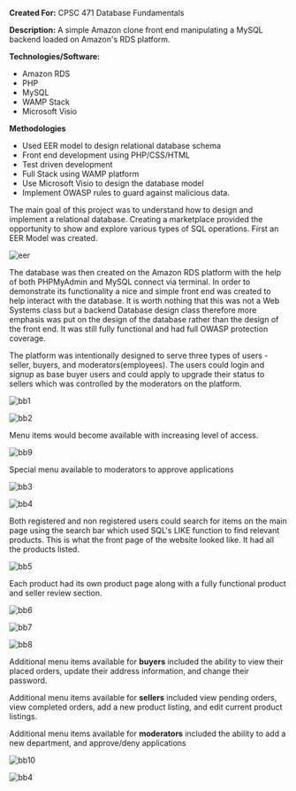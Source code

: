 **Created For:** CPSC 471 Database Fundamentals

**Description:** A simple Amazon clone front end manipulating a MySQL backend loaded on Amazon's RDS platform. 

**Technologies/Software:**
- Amazon RDS
- PHP
- MySQL
- WAMP Stack
- Microsoft Visio

**Methodologies**
- Used EER model to design relational database schema
- Front end development using PHP/CSS/HTML
- Test driven development 
- Full Stack using WAMP platform
- Use Microsoft Visio to design the database model
- Implement OWASP rules to guard against malicious data.

The main goal of this project was to understand how to design and implement a relational database. Creating a marketplace provided the opportunity to show and explore various types of SQL operations. First an EER Model was created. 

![eer](https://user-images.githubusercontent.com/5299394/29581245-f130c6c6-8735-11e7-989a-eb1ba1a1d472.png)

The database was then created on the Amazon RDS platform with the help of both PHPMyAdmin and MySQL connect via terminal. In order to demonstrate its functionality a nice and simple front end was created to help interact with the database. It is worth nothing that this was not a Web Systems class but a backend Database design class therefore more emphasis was put on the design of the database rather than the design of the front end. It was still fully functional and had full OWASP protection coverage.

The platform was intentionally designed to serve three types of users - seller, buyers, and moderators(employees). The users could login and signup as base buyer users and could apply to upgrade their status to sellers which was controlled by the moderators on the platform.

![bb1](https://user-images.githubusercontent.com/5299394/29581696-6b31606a-8737-11e7-8948-eddea7d19b71.png)

![bb2](https://user-images.githubusercontent.com/5299394/29581697-6b32c770-8737-11e7-9989-fbb76e09e1fc.png)

Menu items would become available with increasing level of access. 

![bb9](https://user-images.githubusercontent.com/5299394/29582420-dedc9f0a-8739-11e7-9f3c-6406db7f4c75.png)

Special menu available to moderators to approve applications

![bb3](https://user-images.githubusercontent.com/5299394/29581699-6b37d4fe-8737-11e7-8d30-b103037b4644.png)

![bb4](https://user-images.githubusercontent.com/5299394/29581700-6b3a0076-8737-11e7-8466-17b67a380a9d.png)

Both registered and non registered users could search for items on the main page using the search bar which used SQL's LIKE function to find relevant products. This is what the front page of the website looked like. It had all the products listed. 

![bb5](https://user-images.githubusercontent.com/5299394/29581993-53ccaf0a-8738-11e7-90a4-03978a4bf200.png)

Each product had its own product page along with a fully functional product and seller review section. 

![bb6](https://user-images.githubusercontent.com/5299394/29582135-cb1364f0-8738-11e7-81ff-fce2c5882d3a.png)

![bb7](https://user-images.githubusercontent.com/5299394/29582136-cb188a70-8738-11e7-8cc2-96d1511836e6.png)

![bb8](https://user-images.githubusercontent.com/5299394/29582137-cb1927d2-8738-11e7-8fdd-87f106d1a737.png)

Additional menu items available for **buyers** included the ability to view their placed orders, update their address information, and change their password.



Additional menu items available for **sellers** included view pending orders, view completed orders, add a new product listing, and edit current product listings.


Additional menu items available for **moderators** included the ability to add a new department, and approve/deny applications

![bb10](https://user-images.githubusercontent.com/5299394/29582525-3f49cb9c-873a-11e7-922b-32375f4631d4.png)

![bb4](https://user-images.githubusercontent.com/5299394/29581700-6b3a0076-8737-11e7-8466-17b67a380a9d.png)



